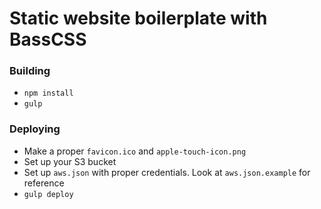 # Static website boilerplate with BassCSS

### Building
- `npm install`
- `gulp`

### Deploying
- Make a proper `favicon.ico` and `apple-touch-icon.png`
- Set up your S3 bucket
- Set up `aws.json` with proper credentials. Look at `aws.json.example` for reference
- `gulp deploy`
